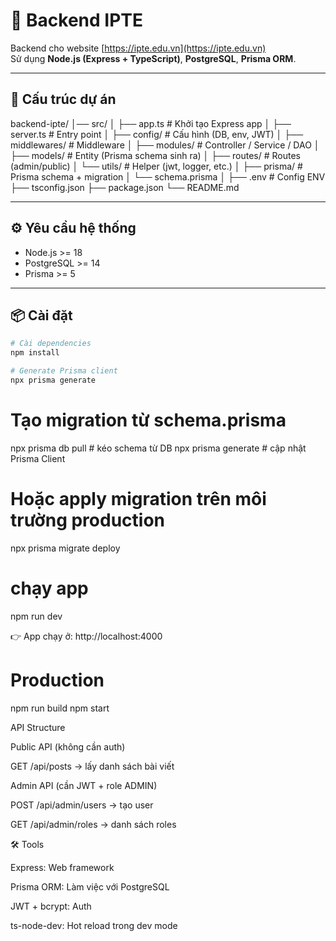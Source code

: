 # 📘 Backend IPTE

Backend cho website [https://ipte.edu.vn](https://ipte.edu.vn)  
Sử dụng **Node.js (Express + TypeScript)**, **PostgreSQL**, **Prisma ORM**.

---

## 🚀 Cấu trúc dự án

backend-ipte/
│── src/
│ ├── app.ts # Khởi tạo Express app
│ ├── server.ts # Entry point
│ ├── config/ # Cấu hình (DB, env, JWT)
│ ├── middlewares/ # Middleware
│ ├── modules/ # Controller / Service / DAO
│ ├── models/ # Entity (Prisma schema sinh ra)
│ ├── routes/ # Routes (admin/public)
│ └── utils/ # Helper (jwt, logger, etc.)
│
├── prisma/ # Prisma schema + migration
│ └── schema.prisma
│
├── .env # Config ENV
├── tsconfig.json
├── package.json
└── README.md

---

## ⚙️ Yêu cầu hệ thống

-   Node.js >= 18
-   PostgreSQL >= 14
-   Prisma >= 5

---

## 📦 Cài đặt

```bash
# Cài dependencies
npm install

# Generate Prisma client
npx prisma generate

```

# Tạo migration từ schema.prisma

npx prisma db pull # kéo schema từ DB
npx prisma generate # cập nhật Prisma Client

# Hoặc apply migration trên môi trường production

npx prisma migrate deploy

# chạy app

npm run dev

👉 App chạy ở: http://localhost:4000

# Production

npm run build
npm start

API Structure

Public API (không cần auth)

GET /api/posts → lấy danh sách bài viết

Admin API (cần JWT + role ADMIN)

POST /api/admin/users → tạo user

GET /api/admin/roles → danh sách roles

🛠️ Tools

Express: Web framework

Prisma ORM: Làm việc với PostgreSQL

JWT + bcrypt: Auth

ts-node-dev: Hot reload trong dev mode
